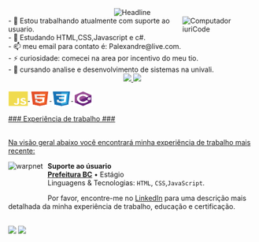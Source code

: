 <div align=center>
        <img src="https://readme-typing-svg.herokuapp.com?color=%236FDA44&size=32&center=true&vCenter=true&width=600&height=50&lines=Olá,+seja+bem-vindo(a)!+%F0%9F%91%8B;Meu+nome+é+Patrick+Alexandre;Problem+Solver;Freelancer;Open-Source+Enthusiast" alt="Headline" />
    </div>
<div>
    <img src="https://raw.githubusercontent.com/MicaelliMedeiros/micaellimedeiros/master/image/computer-illustration.png" min-width="200px" max-width="200px" width="150px" align="right" alt="Computador iuriCode">
- 🔭 Estou trabalhando atualmente com suporte ao usuario.
  <br>
- 🌱 Estudando HTML,CSS,Javascript e c#.
  <br>
- 📫 meu email para contato é: Palexandre@live.com.
  <br>
- ⚡ curiosidade: comecei na area por incentivo do meu tio.
  <br>
- 🦾 cursando analise e desenvolvimento de sistemas na univali.
</div>

<div align="center">
  <a href="https://github.com/Patrickalex-dot">
  <img height="100em" src="https://github-readme-stats.vercel.app/api?username=Patrickalex-dot&show_icons=true&theme=outrun&include_all_commits=true&count_private=true"/>
  <img height="100em" src="https://github-readme-stats.vercel.app/api/top-langs/?username=Patrickalex-dot&layout=compact&langs_count=7&theme=outrun"/>
</div>
  <div style="display: inline_block"><br>
  <img align="center" alt="Rafa-Js" height="30" width="40" src="https://raw.githubusercontent.com/devicons/devicon/master/icons/javascript/javascript-plain.svg">
  <img align="center" alt="Rafa-HTML" height="30" width="40" src="https://raw.githubusercontent.com/devicons/devicon/master/icons/html5/html5-original.svg">
  <img align="center" alt="Rafa-CSS" height="30" width="40" src="https://raw.githubusercontent.com/devicons/devicon/master/icons/css3/css3-original.svg">
  <img align="center" alt="Rafa-Csharp" height="30" width="40" src="https://raw.githubusercontent.com/devicons/devicon/master/icons/csharp/csharp-original.svg">
  
 
</div>
  <br>
  <div>
    ### Experiência de trabalho ###
    <br><br>
    
Na visão geral abaixo você encontrará minha experiência de trabalho mais recente:

[<img align="left" height="80px" width="80px" alt="warpnet" src="https://pbs.twimg.com/profile_images/1108718411763339265/BGS7yWri_400x400.jpg"/>](https://www.bc.sc.gov.br/)

**Suporte ao úsuario** \
[**Prefeitura BC**](https://www.bc.sc.gov.br/) • Estágio \
Linguagens & Tecnologias: `HTML`, `CSS`,`JavaScript`.

Por favor, encontre-me no [LinkedIn](https://www.linkedin.com/in/patrick-alexandre-nichelatti-8b0b88199/) para uma descrição mais detalhada da minha experiência de trabalho, educação e certificação.

  </div>
  
  <br>
  <div> 
  <a href="https://instagram.com/patricknichelatti" target="_blank"><img src="https://img.shields.io/badge/-Instagram-%23E4405F?style=for-the-badge&logo=instagram&logoColor=white" target="_blank"></a>
  <a href = "mailto:Palexandre@live.com"><img src="https://img.shields.io/badge/Microsoft_Outlook-0078D4?style=for-the-badge&logo=microsoft-outlook&logoColor=white" target="_blank"></a>
 
  
    
    
